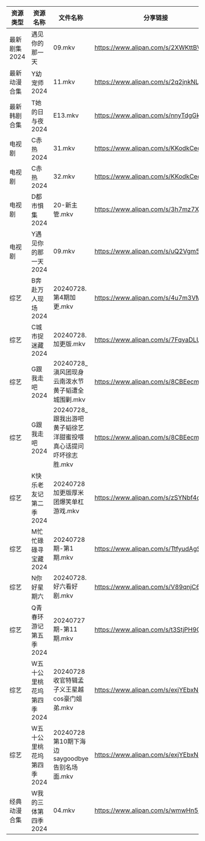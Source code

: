 | 资源类型     | 资源名称            | 文件名称                                   | 分享链接                                 | 更新时间                |
| -------- | --------------- | -------------------------------------- | ------------------------------------ | ------------------- |
| 最新剧集2024 | 遇见你的那一天         | 09.mkv                                 | https://www.alipan.com/s/2XWKttBVRuh | 2024-07-28 12:10:27 |
| 最新动漫合集   | Y幼宠师2024        | 11.mkv                                 | https://www.alipan.com/s/2q2jnkNLjYE | 2024-07-28 12:10:13 |
| 最新韩剧合集   | T她的日与夜2024      | E13.mkv                                | https://www.alipan.com/s/nnyTdgGkMzK | 2024-07-28 00:09:20 |
| 电视剧      | C赤热2024         | 31.mkv                                 | https://www.alipan.com/s/KKodkCecDcy | 2024-07-28 20:05:09 |
| 电视剧      | C赤热2024         | 32.mkv                                 | https://www.alipan.com/s/KKodkCecDcy | 2024-07-28 20:05:09 |
| 电视剧      | D都市惧集2024       | 20-新主管.mkv                             | https://www.alipan.com/s/3h7mz7XVT7D | 2024-07-28 12:05:21 |
| 电视剧      | Y遇见你的那一天2024    | 09.mkv                                 | https://www.alipan.com/s/uQ2Vgm56dsn | 2024-07-28 12:07:02 |
| 综艺       | B奔赴万人现场2024     | 20240728.第4期加更.mkv                     | https://www.alipan.com/s/4u7m3VMcqux | 2024-07-28 20:07:11 |
| 综艺       | C城市捉迷藏2024      | 20240728.加更版.mkv                       | https://www.alipan.com/s/7FqyaDLUvoi | 2024-07-28 14:07:48 |
| 综艺       | G跟我走吧2024       | 20240728_滇风团现身云南泼水节黄子韬遭全城围剿.mkv        | https://www.alipan.com/s/8CBEecm773h | 2024-07-28 14:07:54 |
| 综艺       | G跟我走吧2024       | 20240728_跟我出游吧黄子韬徐艺洋甜蜜投喂真心话提问吓坏徐志胜.mkv | https://www.alipan.com/s/8CBEecm773h | 2024-07-28 14:07:54 |
| 综艺       | K快乐老友记第二季2024   | 20240728加更版厚米团爆笑单杠游戏.mkv               | https://www.alipan.com/s/zSYNbf4cpYQ | 2024-07-28 14:08:15 |
| 综艺       | M忙忙碌碌寻宝藏2024    | 20240728期-第1期.mkv                      | https://www.alipan.com/s/TtfyudAgS8v | 2024-07-28 14:08:24 |
| 综艺       | N你好星期六          | 20240728.好六看好剧.mkv                     | https://www.alipan.com/s/V89qnjC6T3z | 2024-07-28 14:08:36 |
| 综艺       | Q青春环游记第五季2024   | 20240727期-第11期.mkv                     | https://www.alipan.com/s/t3StjPH9G3k | 2024-07-28 00:08:13 |
| 综艺       | W五十公里桃花坞第四季2024 | 20240728收官特辑孟子义王星越cos豪门姐弟.mkv          | https://www.alipan.com/s/exjYEbxNRBJ | 2024-07-28 14:09:23 |
| 综艺       | W五十公里桃花坞第四季2024 | 20240728第10期下海边saygoodbye告别名场面.mkv     | https://www.alipan.com/s/exjYEbxNRBJ | 2024-07-28 14:09:22 |
| 经典动漫合集   | W我的三体第四季2024    | 04.mkv                                 | https://www.alipan.com/s/wmwHn5LgsFN | 2024-07-28 12:06:44 |
